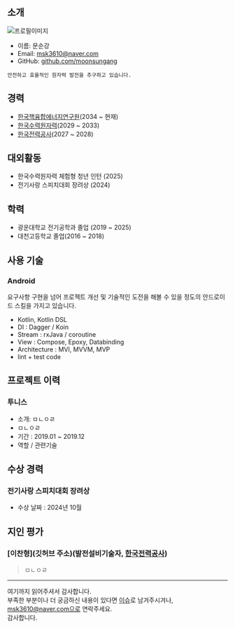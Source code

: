 ## 소개
![프로필이미지](https://avatars.githubusercontent.com/u/144924760?s=400&u=76cd669bcb87f01b76782e4944f4bc38129876aa&v=4)
- 이름: 문순강
- Email: msk3610@naver.com
- GitHub: [github.com/moonsungang](https://github.com/moonsungang)

```
안전하고 효율적인 원자력 발전을 추구하고 있습니다.
```

## 경력
- [한국핵융합에너지연구원](https://www.kfe.re.kr/)(2034 ~ 현재)
- [한국수력원자력](https://www.khnp.co.kr/main/index.do)(2029 ~ 2033)
- [한국전력공사](http://www.kepco.co.kr/)(2027 ~ 2028)

## 대외활동
- 한국수력원자력 체험형 청년 인턴 (2025)
- 전기사랑 스피치대회 장려상 (2024)

## 학력
- 광운대학교 전기공학과 졸업 (2019 ~ 2025)
- 대천고등학교 졸업(2016 ~ 2018)

## 사용 기술
### Android
요구사항 구현을 넘어 프로젝트 개선 및 기술적인 도전을 해볼 수 있을 정도의 안드로이드 스킬을 가지고 있습니다.
- Kotlin, Kotlin DSL
- DI : Dagger / Koin
- Stream : rxJava / coroutine
- View : Compose, Epoxy, Databinding
- Architecture : MVI, MVVM, MVP
- lint + test code

## 프로젝트 이력

### 투니스
- 소개: ㅁㄴㅇㄹ
- ㅁㄴㅇㄹ
- 기간 : 2019.01 ~ 2019.12
- 역할 / 관련기술

## 수상 경력

### 전기사랑 스피치대회 장려상
- 수상 날짜 : 2024년 10월

## 지인 평가
### [이찬형](깃허브 주소)(발전설비기술자, [한국전력공사](http://www.kepco.co.kr/))
>ㅁㄴㅇㄹ

----

여기까지 읽어주셔서 감사합니다. <br/>
부족한 부분이나 더 궁금하신 내용이 있다면 [이슈](https://github.com/moonsungang/resume/issues)로 남겨주시겨나, msk3610@naver.com으로 연락주세요.<br/>
감사합니다.
